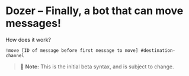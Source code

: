# Dozer – Finally, a bot that can move messages!

How does it work?

`!move [ID of message before first message to move] #destination-channel`

> :construction: **Note:** This is the initial beta syntax, and is subject to change.
